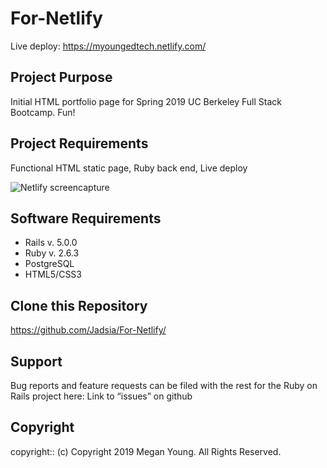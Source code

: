 # For-Netlify
Live deploy: https://myoungedtech.netlify.com/

## Project Purpose

Initial HTML portfolio page for Spring 2019 UC Berkeley Full Stack Bootcamp. Fun! 

## Project Requirements

Functional HTML static page, Ruby back end, Live deploy

![Netlify screencapture](https://user-images.githubusercontent.com/48420271/68518635-ad30ae80-0241-11ea-80cf-d2506520841d.JPG)

## Software Requirements
 
* Rails v. 5.0.0 
* Ruby v. 2.6.3 
* PostgreSQL 
* HTML5/CSS3

 
## Clone this Repository
https://github.com/Jadsia/For-Netlify/
 
 
## Support
Bug reports and feature requests can be filed with the rest for the Ruby on Rails project here:
Link to “issues” on github
 
## Copyright
copyright:: (c) Copyright 2019 Megan Young. All Rights Reserved.

